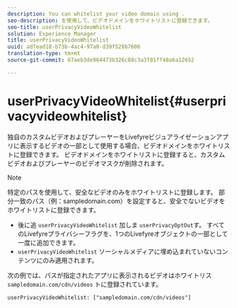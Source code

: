```yaml
---
description: You can whitelist your video domain using .
seo-description: を使用して、ビデオドメインをホワイトリストに登録できます。
seo-title: userPrivacyVideoWhitelist
solution: Experience Manager
title: userPrivacyVideoWhitelist
uuid: adfead18-b73b-4ac4-97a0-d39f528b7606
translation-type: tm+mt
source-git-commit: 67aeb3de964473b326c88c3a3f81ff48a6a12652

---
```



# userPrivacyVideoWhitelist{#userprivacyvideowhitelist}

独自のカスタムビデオおよびプレーヤーをLivefyreビジュアライゼーションアプリに表示するビデオの一部として使用する場合、ビデオドメインをホワイトリストに登録できます。 ビデオドメインをホワイトリストに登録すると、カスタムビデオおよびプレーヤーのビデオマスクが削除されます。

>[!NOTE]
>
>特定のパスを使用して、安全なビデオのみをホワイトリストに登録します。 部分一致のパス（例：sampledomain.com）を設定すると、安全でないビデオをホワイトリストに登録できます。

* 後に追 `userPrivacyVideoWhitelist` 加しま `userPrivacyOptOut`す。 すべてのLivefyreプライバシーフラグを、1つのLivefyreオブジェクトの一部として一度に追加できます。
* `userPrivacyVideoWhitelist` ソーシャルメディアに埋め込まれていないコンテンツにのみ適用されます。

次の例では、パスが指定されたアプリに表示されるビデオはホワイトリス `sampledomain.com/cdn/videos` トに登録されています。

```
userPrivacyVideoWhitelist: ["sampledomain.com/cdn/videos"]
```

